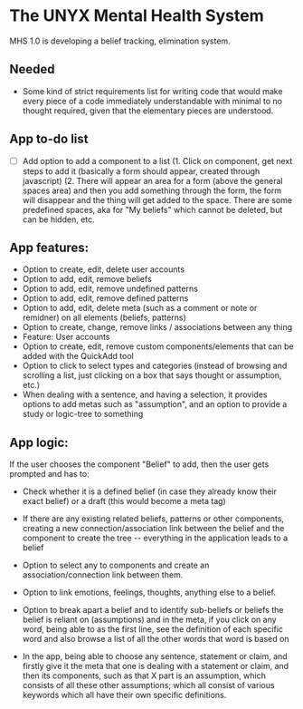# The UNYX Mental Health System

MHS 1.0 is developing a belief tracking, elimination system.

## Needed
- Some kind of strict requirements list for writing code that would make every piece of a code immediately understandable with minimal to no thought required, given that the elementary pieces are understood.

## App to-do list
- [ ] Add option to add a component to a list
(1. Click on component, get next steps to add it (basically a form should appear, created through javascript)
(2. There will appear an area for a form (above the general spaces area) and then you add something through the form, the form will disappear and the thing will get added to the space. There are some predefined spaces, aka for "My beliefs" which cannot be deleted, but can be hidden, etc.

## App features:
- Option to create, edit, delete user accounts
- Option to add, edit, remove beliefs
- Option to add, edit, remove undefined patterns
- Option to add, edit, remove defined patterns
- Option to add, edit, delete meta (such as a comment or note or remidner) on all elements (beliefs, patterns)
- Option to create, change, remove links / associations between any thing
- Feature: User accounts
- Option to create, edit, remove custom components/elements that can be added with the QuickAdd tool
- Option to click to select types and categories (instead of browsing and scrolling a list, just clicking on a box that says thought or assumption, etc.)
- When dealing with a sentence, and having a selection, it provides options to add metas such as "assumption", and an option to provide a study or logic-tree to something


## App logic:
If the user chooses the component "Belief" to add, then the user gets prompted and has to:
- Check whether it is a defined belief (in case they already know their exact belief) or a draft (this would become a meta tag)
- If there are any existing related beliefs, patterns or other components, creating a new connection/association link between the belief and the component to create the tree -- everything in the application leads to a belief
- Option to select any to components and create an association/connection link between them.
- Option to link emotions, feelings, thoughts, anything else to a belief.
- Option to break apart a belief and to identify sub-beliefs or beliefs the belief is reliant on (assumptions) and in the meta, if you click on any word, being able to as the first line, see the definition of each specific word and also browse a list of all the other words that word is based on

- In the app, being able to choose any sentence, statement or claim, and firstly give it the meta that one is dealing with a statement or claim, and then its components, such as that X part is an assumption, which consists of all these other assumptions; which all consist of various keywords which all have their own specific definitions.



